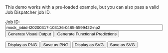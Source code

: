 This demo works with a pre-loaded example, but you can also pass a valid Job Dispatcher job ID.

<div class="app">
  <script type="text/javascript" src="../assets/jd_viewers_0.1.5.bundle.min.js" defer></script>
  <style>
    #canvas-wrapper {
      width: 100%;
      padding: -30px;
      display: block;
      padding-bottom: 30px;
    }

  .jd-viewers-app {
    max-width: 1200px;
    margin: 0 auto;
  }

  #jd-viewers-form {
    margin-bottom: 5px;
  }

  canvas, img {
    max-width: 100%;
    height: auto;
  }

  input[type="text"] {
    padding: 8px;
    padding-bottom: 8px;
    font-size: 16px;
    border: 1px solid #ccc;
    border-radius: 4px;
    margin-bottom: 5px;
  }

  .md-sidebar {
    display: none;
  }

  </style>
  <script>
    async function eventHandler(event){
        event.preventDefault();
        // remove canvas-wrapper (if some available)
        const el = document.getElementById("canvas-wrapper");
        if (el !== null) el.parentNode.removeChild(el);
        // create new canvas-wrapper
        const canvasElement = document.getElementById("canvas");
        if (canvasElement === null) {
            const newDiv = document.createElement("div");
            newDiv.id = "canvas-wrapper";
            const newCanvas = document.createElement("canvas");
            newCanvas.id = "canvas";
            newDiv.appendChild(newCanvas);
            document.getElementsByClassName('md-content')[0].appendChild(newDiv);
        }
        // reset images if not empty
        const png = document.getElementById("png");
        png.src = ""
        const svg = document.getElementById("svg");
        svg.src = ""

        const submitter = event.submitter.name.trim();
        const jobId = event.target.querySelector("#jobid").value.trim();
        const jobIdObj = {
            value: jobId,
            required: true,
            minLength: 35,
            maxLength: 60,
            pattern: /([a-z_])*-([A-Z0-9])*-\d*-\d*-\d*-(np2|p1m|p2m)$/,
        }

        if (validateJobId(jobIdObj)) {
            let sssJsonData;
            if (jobId === "mock_jobid-I20200317-103136-0485-5599422-np2") {
                sssJsonData = "../testdata/ncbiblast.json";
            } else {
                sssJsonData = validateSubmittedJobIdInput(jobId);
            }
            const sssJsonResponse = await fetchData(sssJsonData);
            const sssDataObj = dataAsType(sssJsonResponse, "SSSResultModel");

            let iprmcXmlData;
            if (jobId === "mock_jobid-I20200317-103136-0485-5599422-np2") {
                iprmcXmlData = "../testdata/iprmc.xml";
            } else {
                iprmcXmlData = validateSubmittedDbfetchInput(sssDataObj)
            }
            const iprmcXmlResponse = await fetchData(iprmcXmlData, "xml");
            // convert XML into Flattened JSON
            const iprmcJSONResponse = getIPRMCDataModelFlatFromXML(iprmcXmlResponse);
            const iprmcDataObj = dataAsType(iprmcJSONResponse, "IPRMCResultModelFlat");

            // viz app
            let fabricjs;
            let submitterShort = ";"
            if (submitter == "visual-output") {
                submitterShort = "vo";
                // Render Options
                const options = {
                    scaleType: 'dynamic',
                    scoreType: 'evalue',
                    colorScheme: 'heatmap',
                    numberHits: 100,
                    numberHsps: 10,
                    logSkippedHsps: true,
                    canvasWrapperStroke: true,
                    staticCanvas: false
                };
                // Call render method to display the viz
                fabricjs = new VisualOutput("canvas", sssDataObj, options);
                fabricjs.render();
            } else if (submitter == "functional-predictions"){
                submitterShort = "fp";
                // Render Options
                const options = {
                    scaleType: 'dynamic',
                    scoreType: 'evalue',
                    colorScheme: 'heatmap',
                    numberHits: 30,
                    canvasWrapperStroke: true,
                    staticCanvas: false
                };
                // Call render method to display the viz
                fabricjs = new FunctionalPredictions("canvas", sssDataObj, iprmcDataObj, options);
                fabricjs.render();
            }

            // export as SVG and PNG
            document.getElementById("btn-svg").onclick = function () {
                const img = document.getElementById(
                    "svg"
                );
                img.src = svgToMiniDataURI(fabricjs.canvas.toSVG().toString());
                // remove canvas-wrapper
                const el = document.getElementById("canvas-wrapper");
                el.parentNode?.removeChild(el);
            };
            document.getElementById("btn-png").onclick = function () {
                const img = document.getElementById(
                    "png"
                );
                img.src = fabricjs.canvas
                    .toDataURL({
                        format: "png",
                        enableRetinaScaling: true,
                        withoutTransform: true,
                    })
                    .toString();
                img.width = fabricjs.canvas.getWidth();
                // remove canvas-wrapper
                const el = document.getElementById("canvas-wrapper");
                el.parentNode?.removeChild(el);
            };

            // download as SVG and PNG
            document.getElementById("btn-svg-download").onclick = function () {
                const img = document.getElementById(
                    "svg"
                );
                img.src = svgToMiniDataURI(fabricjs.canvas.toSVG().toString());
                const a = document.createElement('a');
                a.href = img.src;
                a.download = `${jobId}-${submitterShort}.svg`;
                a.target = '_blank';
                document.body.appendChild(a); a.click(); document.body.removeChild(a);
            };
            document.getElementById("btn-png-download").onclick = function () {
                const img = document.getElementById(
                    "png"
                );
                img.src = fabricjs.canvas
                    .toDataURL({
                        format: "png",
                        enableRetinaScaling: true,
                        withoutTransform: true,
                    })
                    .toString();
                img.width = fabricjs.canvas.getWidth();
                const a = document.createElement('a');
                a.href = img.src;
                a.download = `${jobId}-${submitterShort}.png`;
                a.target = '_blank';
                document.body.appendChild(a); a.click(); document.body.removeChild(a);
            };

        } else {
            alert("The jobId provided is not valid!");
            return;
        }
    }
    document.addEventListener("DOMContentLoaded", () => {
        // Form submit handler
        const element = document.getElementById("jd-viewers-form");
        const jobIdElement = element.querySelector("#jobid");
        element.addEventListener("submit", eventHandler);
    });
  </script>
  <div class="jd-viewers-app">
      <form id="jd-viewers-form">
          <label for="jobid">Job ID:</label>
          <input type="text" size="60" id="jobid" required
          value="mock_jobid-I20200317-103136-0485-5599422-np2" />
          </br>
          <button type="submit" name="visual-output" class="md-button md-button--primary ">Generate Visual Output</button>
          <button type="submit" name="functional-predictions" class="md-button md-button--primary">Generate Functional Predictions</button>
      </form>
      <input type='button' class='md-button' id='btn-png' value='Display as PNG' />
      <input type='button' class='md-button' id='btn-png-download' value='Save as PNG' />
      <input type='button' class='md-button' id='btn-svg' value='Display as SVG' />
      <input type='button' class='md-button' id='btn-svg-download' value='Save as SVG' />
      <p>
          <div id="canvas-wrapper">
              <canvas id="canvas" />
          </div>
          <img id="svg"></img>
          <img id="png"></img>
      </p>
  </div>
</div>
